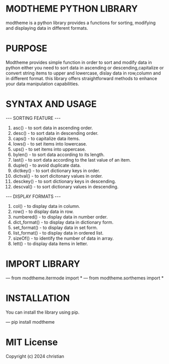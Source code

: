 # MODTHEME PYTHON LIBRARY
modtheme is a python library provides a functions for sorting, modifying and displaying data in different formats.


# PURPOSE
Modtheme provides simple function in order to sort and modify data in python either you need to sort data in ascending or descending,capitalize or convert string items to upper and lowercase, dislay data in row,column and in different format. this library offers straightforward methods to enhance your data manipulation capabilities.

# SYNTAX AND USAGE

--- SORTING FEATURE ---
1. asc() - to sort data in ascending order.
2. desc() - to sort data in descending order.
3. caps() - to capitalize data items.
4. lows() - to set items into lowercase.
5. ups() - to set items into uppercase.
6. bylen() - to sort data according to its length.
7. last() - to sort data according to the last value of an item.
8. duple() - to avoid duplicate data.
9. dictkey() - to sort dictionary keys in order.
10. dictval() - to sort dicitonary values in order.
11. desckey() - to sort dictionary keys in descending.
12. descval() - to sort dictionary values in descending.

--- DISPLAY FORMATS ---
1. col() - to display data in column.
2. row() - to display data in row.
3. numbered() - to display data in number order.
4. dict_format() - to display data in dictionary form.
5. set_format() - to display data in set form.
6. list_format() - to display data in ordered list.
7. sizeOf() - to identify the number of data in array.
8. lett() - to display data items in letter.


# IMPORT LIBRARY

— from modtheme.itermode import *
— from modtheme.sorthemes import *

# INSTALLATION
You can install the library using pip.

— pip install modtheme

# MIT License

Copyright (c) 2024 christian
